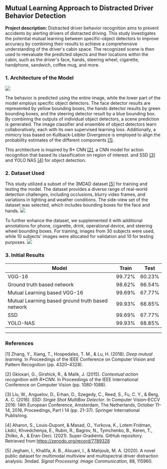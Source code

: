 ## Mutual Learning Approach to Distracted Driver Behavior Detection

**Project description:** Distracted driver behavior recognition aims to prevent accidents by alerting drivers of distracted driving. This study investigates the potential mutual learning between specific-object detectors to improve accuracy by combining their results to achieve a comprehensive understanding of the driver's cabin space. The recognized scene is then used to reevaluate the predicted objects and their locations within the cabin, such as the driver's face, hands, steering wheel, cigarette, handphone, sandwich, coffee mug, and more.

### 1. Architecture of the Model

<img src="images/cv/project_3/overview_of_the_architecture.png?raw=true"/>

The behavior is predicted using the entire image, while the lower part of the model employs specific object detectors. The face detector results are represented by yellow bounding boxes, the hands detector results by green bounding boxes, and the steering detector result by a blue bounding box. By combining the outputs of individual object detectors, a scene prediction is generated. The image classifier and ensemble of object detectors learn collaboratively, each with its own supervised learning loss. Additionally, a mimicry loss based on Kullback-Leibler Divergence is employed to align the probability estimates of the different components [[1]](#1).

This architecture is inspired by R\* CNN [[2]](#2), a CNN model for action recognition that based its classification on region of interest. and SSD [[3]](#3) and YOLO NAS [[4]](#4) for object detection.

### 2. Dataset Used

This study utilized a subset of the 3MDAD dataset [[5]](#5) for training and testing the model. The dataset provides a diverse range of real-world detection challenges, including occlusions, blurry video frames, and variations in lighting and weather conditions. The side-view set of the dataset was selected, which includes bounding boxes for the face and hands.
<img src="images/cv/project_3/dataset_original.png?raw=true"/>

To further enhance the dataset, we supplemented it with additional annotations for phone, cigarette, drink, operational device, and steering wheel bounding boxes. For training, images from 30 subjects were used, while 10 subjects' images were allocated for validation and 10 for testing purposes.
<img src="images/cv/project_3/extended_annotations.png?raw=true"/>

### 3. Initial Results

| Model                                            | Train  | Test   |
| ------------------------------------------------ | ------ | ------ |
| VGG-16                                           | 99.72% | 60.23% |
| Ground truth based network                       | 98.62% | 66.54% |
| Mutual Learning based VGG-16                     | 99.69% | 67.77% |
| Mutual Learning based ground truth based network | 99.93% | 68.85% |
| SSD                                              | 99.69% | 67.77% |
| YOLO-NAS                                         | 99.93% | 68.85% |

---

### References

<a id="1">[1]</a>
Zhang, Y., Xiang, T., Hospedales, T. M., & Lu, H. (2018). _Deep mutual learning_. In Proceedings of the IEEE Conference on Computer Vision and Pattern Recognition (pp. 4320–4328).

<a id="2">[2]</a>
Gkioxari, G., Girshick, R., & Malik, J. (2015). _Contextual action recognition with R\*CNN_. In Proceedings of the IEEE International Conference on Computer Vision (pp. 1080-1088).

<a id="3">[3]</a>
Liu, W., Anguelov, D., Erhan, D., Szegedy, C., Reed, S., Fu, C. Y., & Berg, A. C. (2016). _SSD: Single Shot MultiBox Detector_. In Computer Vision–ECCV 2016: 14th European Conference, Amsterdam, The Netherlands, October 11–14, 2016, Proceedings, Part I 14 (pp. 21-37). Springer International Publishing.

<a id="4">[4]</a>
Aharon, S., Louis-Dupont, & Masad, O., Yurkova, K., Lotem Fridman, Lkdci, Khvedchenya, E., Rubin, R., Bagrov, N., Tymchenko, B., Keren, T., Zhilko, A., & Eran-Deci. (2021). Super-Gradients. GitHub repository. Retrieved from https://zenodo.org/record/7789328

<a id="5">[5]</a>
Jegham, I., Khalifa, A. B., Alouani, I., & Mahjoub, M. A. (2020). A novel public dataset for multimodal multiview and multispectral driver distraction analysis: 3mdad. _Signal Processing: Image Communication_, 88, 115960.
